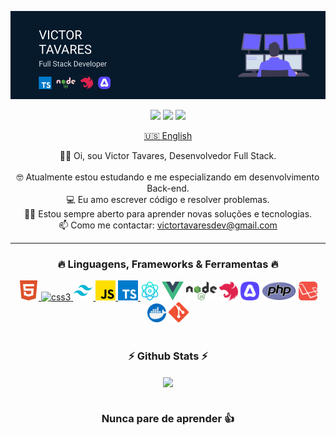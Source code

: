 ![Victor Tavares](./top.png)

<p align="center">
  <a href="https://github.com/victortavaresdev"><img src="https://img.shields.io/badge/GitHub-444444?style=for-the-badge&logo=github&logoColor=white" height="20" /></a>
  <a href="mailto:victortavaresdev@gmail.com"><img src="https://img.shields.io/badge/Gmail-D14836?style=for-the-badge&logo=gmail&logoColor=white" height="20" /></a>
  <a href="https://www.linkedin.com/in/victor-tavares-dev/"><img src="https://img.shields.io/badge/LinkedIn-0077B5?style=for-the-badge&logo=linkedin&logoColor=white" height="20" /></a>
</p>

<p align="center">
  <a href="https://github.com/victortavaresdev/victortavaresdev/blob/main/README.md">🇺🇸 English</a> 
</p>

<p align="center">
  🙋‍♂️ Oi, sou Victor Tavares, Desenvolvedor Full Stack.
  <br>
  <br>
  🤓 Atualmente estou estudando e me especializando em desenvolvimento Back-end.
  <br>
  💻 Eu amo escrever código e resolver problemas.
  <br>
  👨‍💻 Estou sempre aberto para aprender novas soluções e tecnologias.
  <br>
  📫 Como me contactar: <a href="mailto: victortavaresdev@gmail.com">victortavaresdev@gmail.com</a>
</p>

<hr>

<h3 align="center">🔥 Linguagens, Frameworks & Ferramentas 🔥</h3>

<p align="center">
    <a href="https://www.w3.org/html/" target="_blank"> <img src="https://github.com/victortavaresdev/victortavaresdev/blob/main/html5.png" alt="html5" height="32" />     </a>
    <a href="https://www.w3schools.com/css/" target="_blank"> <img src="https://upload.wikimedia.org/wikipedia/commons/6/62/CSS3_logo.svg" alt="css3" height="32" /> </a>
    <a href="https://tailwindcss.com/" target="_blank"> <img src="https://github.com/victortavaresdev/victortavaresdev/blob/main/tailwindcss.png"              alt="TailwindCSS" height="32" /> </a>
     <a href="https://developer.mozilla.org/en-US/docs/Web/JavaScript" target="_blank"> <img src="https://github.com/victortavaresdev/victortavaresdev/blob/main/js.png" alt="javascript" height="32"/> </a> 
    <a href="https://www.typescriptlang.org/" target="_blank"> <img src="https://github.com/victortavaresdev/victortavaresdev/blob/main/typescript.png" alt="typescript" height="32"/> </a> 
   <a href="https://reactjs.org/"><img src="https://github.com/victortavaresdev/victortavaresdev/blob/main/react.png" height="30" /></a>
   <a href="https://vuejs.org/"><img src="https://github.com/victortavaresdev/victortavaresdev/blob/main/vueJS.png" height="30" /></a>
   <a href="https://nodejs.org/en/"><img src="https://github.com/victortavaresdev/victortavaresdev/blob/main/node.png" height="30" /></a>
   <a href="https://nestjs.com/"><img src="https://github.com/victortavaresdev/victortavaresdev/blob/main/nest.svg" height="30" /></a>
   <a href="https://adonisjs.com/"><img src="https://github.com/victortavaresdev/victortavaresdev/blob/main/adonis.png" height="30" /></a>
   <a href="https://www.php.net/"><img src="https://github.com/victortavaresdev/victortavaresdev/blob/main/php.png" height="30" /></a>
   <a href="https://laravel.com/"><img src="https://github.com/victortavaresdev/victortavaresdev/blob/main/laravel.png" height="30" /></a>
   <a href="https://www.docker.com/"><img src="https://github.com/victortavaresdev/victortavaresdev/blob/main/docker.png" height="30" /></a>
   <a href="https://git-scm.com/"><img src="https://github.com/victortavaresdev/victortavaresdev/blob/main/gitt.png" height="32" /></a>
</p>

#

<h3 align="center">⚡ Github Stats ⚡</h3>

<div align="center" href="https://github.com/victortavaresdev">
  <img align="center" src="https://github-readme-stats.vercel.app/api/top-langs/?username=victortavaresdev&layout=compact&theme=tokyonight" />
</div>

#

<div align="center">

### Nunca pare de aprender 👍

</div>


